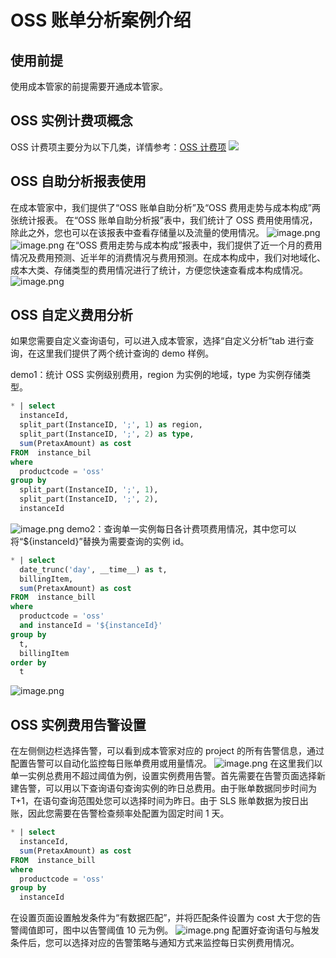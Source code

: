 # OSS 账单分析案例介绍

## 使用前提

使用成本管家的前提需要开通成本管家。

## OSS 实例计费项概念

OSS 计费项主要分为以下几类，详情参考：[OSS 计费项](https://help.aliyun.com/zh/oss/product-overview/billable-items/?spm=a2c4g.11186623.0.0.33e6452eYnle7Q)
![](https://intranetproxy.alipay.com/skylark/lark/0/2023/jpeg/24957466/1692325320251-9d0b4fc0-27a8-43fc-91e1-ad2a9160e4d1.jpeg)

## OSS 自助分析报表使用

在成本管家中，我们提供了“OSS 账单自助分析”及“OSS 费用走势与成本构成”两张统计报表。
在“OSS 账单自助分析报”表中，我们统计了 OSS 费用使用情况，除此之外，您也可以在该报表中查看存储量以及流量的使用情况。
![image.png](https://intranetproxy.alipay.com/skylark/lark/0/2023/png/24957466/1692325827857-665fe568-0d09-4851-9529-c82e579314b0.png#clientId=ub4e187e7-8b18-4&from=paste&height=852&id=ubf002cc5&originHeight=1704&originWidth=4590&originalType=binary&ratio=2&rotation=0&showTitle=false&size=2779422&status=done&style=none&taskId=u5e326a74-3e5b-4941-bd24-68e800d1865&title=&width=2295)
![image.png](https://intranetproxy.alipay.com/skylark/lark/0/2023/png/24957466/1692325743987-1aebb305-a4fa-4c69-a8a5-493285abbd6e.png#clientId=ub4e187e7-8b18-4&from=paste&height=782&id=u49342332&originHeight=1564&originWidth=4584&originalType=binary&ratio=2&rotation=0&showTitle=false&size=2686552&status=done&style=none&taskId=u84e22162-6778-49a6-add3-ab4458ebdcb&title=&width=2292)
在“OSS 费用走势与成本构成”报表中，我们提供了近一个月的费用情况及费用预测、近半年的消费情况与费用预测。在成本构成中，我们对地域化、成本大类、存储类型的费用情况进行了统计，方便您快速查看成本构成情况。
![image.png](https://intranetproxy.alipay.com/skylark/lark/0/2023/png/24957466/1692325917479-422d2461-f756-436b-a8b1-ad1cf8afa0a8.png#clientId=ub4e187e7-8b18-4&from=paste&height=866&id=u90d5e944&originHeight=1732&originWidth=4620&originalType=binary&ratio=2&rotation=0&showTitle=false&size=2973719&status=done&style=none&taskId=u63d25be5-1370-49b6-bd79-afd20416890&title=&width=2310)

## OSS 自定义费用分析

如果您需要自定义查询语句，可以进入成本管家，选择“自定义分析”tab 进行查询，在这里我们提供了两个统计查询的 demo 样例。

demo1：统计 OSS 实例级别费用，region 为实例的地域，type 为实例存储类型。

```sql
* | select
  instanceId,
  split_part(InstanceID, ';', 1) as region,
  split_part(InstanceID, ';', 2) as type,
  sum(PretaxAmount) as cost
FROM  instance_bil
where
  productcode = 'oss'
group by
  split_part(InstanceID, ';', 1),
  split_part(InstanceID, ';', 2),
  instanceId
```

![image.png](https://intranetproxy.alipay.com/skylark/lark/0/2023/png/24957466/1692337752086-5a439474-0a02-4e43-8130-674124bcf2d5.png#clientId=u9834ff07-ccc2-4&from=paste&height=151&id=u283370e8&originHeight=302&originWidth=3290&originalType=binary&ratio=2&rotation=0&showTitle=false&size=374370&status=done&style=none&taskId=u318a45de-7df9-427c-bc62-53d8d86b259&title=&width=1645)
demo2：查询单一实例每日各计费项费用情况，其中您可以将“${instanceId}”替换为需要查询的实例 id。

```sql
* | select
  date_trunc('day', __time__) as t,
  billingItem,
  sum(PretaxAmount) as cost
FROM  instance_bill
where
  productcode = 'oss'
  and instanceId = '${instanceId}'
group by
  t,
  billingItem
order by
  t
```

![image.png](https://intranetproxy.alipay.com/skylark/lark/0/2023/png/24957466/1692337727478-57dc9ce9-a2f8-4b6c-96d5-ec104ee99aa6.png#clientId=u9834ff07-ccc2-4&from=paste&height=564&id=ue83aafcd&originHeight=1128&originWidth=2836&originalType=binary&ratio=2&rotation=0&showTitle=false&size=1262055&status=done&style=none&taskId=u4a1eab4d-19eb-436d-88b6-aed246d0b49&title=&width=1418)

## OSS 实例费用告警设置

在左侧侧边栏选择告警，可以看到成本管家对应的 project 的所有告警信息，通过配置告警可以自动化监控每日账单费用或用量情况。
![image.png](https://intranetproxy.alipay.com/skylark/lark/0/2023/png/24957466/1692190858284-d5e6d209-cd3d-445d-9028-785099d92659.png#clientId=u2be2b1a6-cc28-4&from=paste&height=1214&id=ua636a734&originHeight=2428&originWidth=5034&originalType=binary&ratio=2&rotation=0&showTitle=false&size=4732124&status=done&style=none&taskId=u5696f64a-b0fe-4d20-a732-0e55f204807&title=&width=2517)
在这里我们以单一实例总费用不超过阈值为例，设置实例费用告警。首先需要在告警页面选择新建告警，可以用以下查询语句查询实例的昨日总费用。由于账单数据同步时间为 T+1，在语句查询范围处您可以选择时间为昨日。由于 SLS 账单数据为按日出账，因此您需要在告警检查频率处配置为固定时间 1 天。

```sql
* | select
  instanceId,
  sum(PretaxAmount) as cost
FROM  instance_bill
where
  productcode = 'oss'
group by
  instanceId
```

在设置页面设置触发条件为“有数据匹配”，并将匹配条件设置为 cost 大于您的告警阈值即可，图中以告警阈值 10 元为例。
![image.png](https://intranetproxy.alipay.com/skylark/lark/0/2023/png/24957466/1692338792676-359db37d-4991-4a1d-9af7-ec2c9d1107fb.png#clientId=u6b924183-c2df-4&from=paste&height=102&id=u5693b95c&originHeight=204&originWidth=1630&originalType=binary&ratio=2&rotation=0&showTitle=false&size=141179&status=done&style=none&taskId=ud1770610-d6bc-4148-a254-3d4e9cca205&title=&width=815)
配置好查询语句与触发条件后，您可以选择对应的告警策略与通知方式来监控每日实例费用情况。
